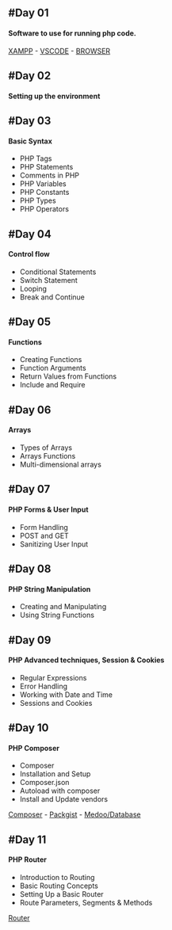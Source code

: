 #Day 01 
-
#### Software to use for running php code.
[XAMPP](https://www.apachefriends.org/) - 
[VSCODE](https://code.visualstudio.com/) - 
[BROWSER](https://www.google.com/intl/en_pk/chrome/)

#Day 02 
-
#### Setting up the environment

#Day 03
-
#### Basic Syntax
- PHP Tags
- PHP Statements
- Comments in PHP
- PHP Variables
- PHP Constants
- PHP Types
- PHP Operators

#Day 04
-
#### Control flow
- Conditional Statements
- Switch Statement
- Looping
- Break and Continue

#Day 05
-
#### Functions
- Creating Functions
- Function Arguments
- Return Values from Functions
- Include and Require

#Day 06
-
#### Arrays
- Types of Arrays
- Arrays Functions
- Multi-dimensional arrays

#Day 07
-
#### PHP Forms & User Input
- Form Handling
- POST and GET
- Sanitizing User Input

#Day 08
-
#### PHP String Manipulation
- Creating and Manipulating
- Using String Functions

#Day 09
-
#### PHP Advanced techniques, Session & Cookies
- Regular Expressions
- Error Handling
- Working with Date and Time
- Sessions and Cookies

#Day 10
-
#### PHP Composer
- Composer
- Installation and Setup
- Composer.json
- Autoload with composer
- Install and Update vendors

[Composer](https://getcomposer.org/) - 
[Packgist](https://packagist.org/) - 
[Medoo/Database](https://medoo.in/)

#Day 11
-
#### PHP Router
- Introduction to Routing
- Basic Routing Concepts
- Setting Up a Basic Router
- Route Parameters, Segments & Methods

[Router](https://github.com/Xesau/Router/blob/master/README.md)
